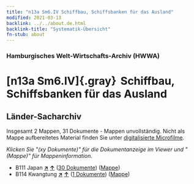 ```yaml
---
title: "n13a Sm6.IV Schiffbau, Schiffsbanken für das Ausland"
modified: 2021-03-13
backlink: ../../about.de.html
backlink-title: "Systematik-Übersicht"
fn-stub: about
---
```


### Hamburgisches Welt-Wirtschafts-Archiv (HWWA)

# [n13a Sm6.IV]{.gray}&#8201; Schiffbau, Schiffsbanken für das Ausland&#160; 







## Länder-Sacharchiv




Insgesamt 2 Mappen, 31 Dokumente - Mappen unvollständig.
Nicht als Mappe aufbereitetes Material finden Sie unter [digitalisierte Microfilme](/film/h1_sh.de.html).

_Klicken Sie "(xy Dokumente)" für die Dokumentanzeige im Viewer und "(Mappe)" für Mappeninformation._



- B111 Japan [**&nearr;**](../../../geo/i/141272/about.de.html "Japan (alle Mappen)") [**&uarr;**](../../../geo/about.de.html#B111 "Ländersystematik") (<a href="https://pm20.zbw.eu/iiifview/folder/sh/141272,161873" title="über: Japan : Schiffbau, Schiffsbanken für das Ausland" target="_blank">30 Dokumente</a>) ([Mappe](../../../../folder/sh/1412xx/141272/1618xx/161873/about.de.html))
- B114 Kwangtung [**&nearr;**](../../../geo/i/141275/about.de.html "Kwangtung (alle Mappen)") [**&uarr;**](../../../geo/about.de.html#B114 "Ländersystematik") (<a href="https://pm20.zbw.eu/iiifview/folder/sh/141275,161873" title="über: Kwangtung : Schiffbau, Schiffsbanken für das Ausland" target="_blank">1 Dokumente</a>) ([Mappe](../../../../folder/sh/1412xx/141275/1618xx/161873/about.de.html))








